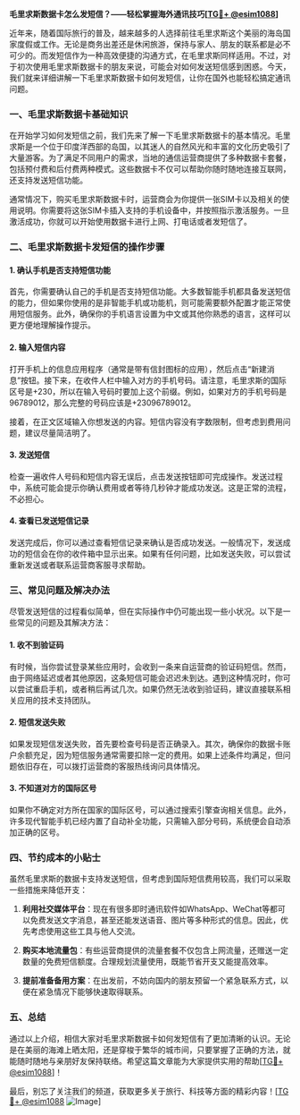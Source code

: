 **毛里求斯数据卡怎么发短信？——轻松掌握海外通讯技巧[[TG💪+ @esim1088](https://t.me/s/esim1088)]**

近年来，随着国际旅行的普及，越来越多的人选择前往毛里求斯这个美丽的海岛国家度假或工作。无论是商务出差还是休闲旅游，保持与家人、朋友的联系都是必不可少的。而发短信作为一种高效便捷的沟通方式，在毛里求斯同样适用。不过，对于初次使用毛里求斯数据卡的朋友来说，可能会对如何发送短信感到困惑。今天，我们就来详细讲解一下毛里求斯数据卡如何发短信，让你在国外也能轻松搞定通讯问题。

### 一、毛里求斯数据卡基础知识

在开始学习如何发短信之前，我们先来了解一下毛里求斯数据卡的基本情况。毛里求斯是一个位于印度洋西部的岛国，以其迷人的自然风光和丰富的文化历史吸引了大量游客。为了满足不同用户的需求，当地的通信运营商提供了多种数据卡套餐，包括预付费和后付费两种模式。这些数据卡不仅可以帮助你随时随地连接互联网，还支持发送短信功能。

通常情况下，购买毛里求斯数据卡时，运营商会为你提供一张SIM卡以及相关的使用说明。你需要将这张SIM卡插入支持的手机设备中，并按照指示激活服务。一旦激活成功，你就可以开始使用数据卡进行上网、打电话或者发短信了。

### 二、毛里求斯数据卡发短信的操作步骤

#### 1. 确认手机是否支持短信功能

首先，你需要确认自己的手机是否支持短信功能。大多数智能手机都具备发送短信的能力，但如果你使用的是非智能手机或功能机，则可能需要额外配置才能正常使用短信服务。此外，确保你的手机语言设置为中文或其他你熟悉的语言，这样可以更方便地理解操作提示。

#### 2. 输入短信内容

打开手机上的信息应用程序（通常是带有信封图标的应用），然后点击“新建消息”按钮。接下来，在收件人栏中输入对方的手机号码。请注意，毛里求斯的国际区号是+230，所以在输入号码时要加上这个前缀。例如，如果对方的手机号码是96789012，那么完整的号码应该是+23096789012。

接着，在正文区域输入你想发送的内容。短信内容没有字数限制，但考虑到费用问题，建议尽量简洁明了。

#### 3. 发送短信

检查一遍收件人号码和短信内容无误后，点击发送按钮即可完成操作。发送过程中，系统可能会提示你确认费用或者等待几秒钟才能成功发送。这是正常的流程，不必担心。

#### 4. 查看已发送短信记录

发送完成后，你可以通过查看短信记录来确认是否成功发送。一般情况下，发送成功的短信会在你的收件箱中显示出来。如果有任何问题，比如发送失败，可以尝试重新发送或者联系运营商客服寻求帮助。

### 三、常见问题及解决办法

尽管发送短信的过程看似简单，但在实际操作中仍可能出现一些小状况。以下是一些常见的问题及其解决方法：

#### 1. 收不到验证码

有时候，当你尝试登录某些应用时，会收到一条来自运营商的验证码短信。然而，由于网络延迟或者其他原因，这条短信可能会迟迟未到达。遇到这种情况时，你可以尝试重启手机，或者稍后再试几次。如果仍然无法收到验证码，建议直接联系相关应用的技术支持团队。

#### 2. 短信发送失败

如果发现短信发送失败，首先要检查号码是否正确录入。其次，确保你的数据卡账户余额充足，因为短信服务通常需要扣除一定的费用。如果上述条件均满足，但问题依旧存在，可以拨打运营商的客服热线询问具体情况。

#### 3. 不知道对方的国际区号

如果你不确定对方所在国家的国际区号，可以通过搜索引擎查询相关信息。此外，许多现代智能手机已经内置了自动补全功能，只需输入部分号码，系统便会自动添加正确的区号。

### 四、节约成本的小贴士

虽然毛里求斯的数据卡支持发送短信，但考虑到国际短信费用较高，我们可以采取一些措施来降低开支：

1. **利用社交媒体平台**：现在有很多即时通讯软件如WhatsApp、WeChat等都可以免费发送文字消息，甚至还能发送语音、图片等多种形式的信息。因此，优先考虑使用这些工具与他人交流。

2. **购买本地流量包**：有些运营商提供的流量套餐不仅包含上网流量，还赠送一定数量的免费短信额度。合理规划流量使用，既能节省开支又能提高效率。

3. **提前准备备用方案**：在出发前，不妨向国内的朋友预留一个紧急联系方式，以便在紧急情况下能够快速取得联系。

### 五、总结

通过以上介绍，相信大家对毛里求斯数据卡如何发短信有了更加清晰的认识。无论是在美丽的海滩上晒太阳，还是穿梭于繁华的城市间，只要掌握了正确的方法，就能随时随地与亲朋好友保持联络。希望这篇文章能为大家提供实用的帮助[[TG💪+ @esim1088](https://t.me/s/esim1088)]！

最后，别忘了关注我们的频道，获取更多关于旅行、科技等方面的精彩内容！[[TG💪+ @esim1088](https://t.me/s/esim1088) ![Image](https://i.postimg.cc/4NQfJmqS/Snipaste-2025-05-13-00-14-12.png)]